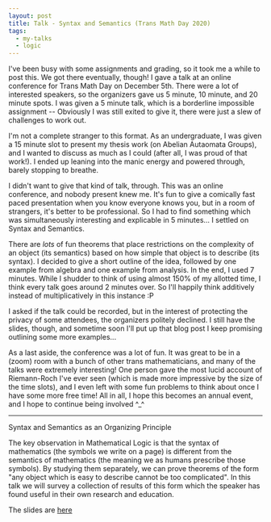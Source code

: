 ```yaml
---
layout: post
title: Talk - Syntax and Semantics (Trans Math Day 2020)
tags:
  - my-talks
  - logic
---
```


I've been busy with some assignments and grading, so it took me a while to
post this. We got there eventually, though! I gave a talk at an online
conference for Trans Math Day on December 5th. There were a lot of interested
speakers, so the organizers gave us 5 minute, 10 minute, and 20 minute spots.
I was given a 5 minute talk, which is a borderline impossible assignment --
Obviously I was still exited to give it, there were just a slew of challenges
to work out.

I'm not a complete stranger to this format. As an undergraduate, I was given a 
15 minute slot to present my thesis work (on Abelian Autaomata Groups), and 
I wanted to discuss as much as I could (after all, I was proud of that work!). 
I ended up leaning into the manic energy and powered through, barely stopping
to breathe.

I didn't want to give that kind of talk, through. This was an online conference,
and nobody present knew me. It's fun to give a comically fast paced
presentation when you know everyone knows you, but in a room of strangers,
it's better to be professional. So I had to find something which was simultaneously
interesting and explicable in 5 minutes... I settled on Syntax and Semantics.

There are _lots_ of fun theorems that place restrictions on the complexity
of an object (its semantics) based on how simple that object is to describe
(its syntax). I decided to give a short outline of the idea, followed by one 
example from algebra and one example from analysis. In the end, I used 7 minutes.
While I shudder to think of using almost 150% of my allotted time, I think 
every talk goes around 2 minutes over. So I'll happily think additively 
instead of multiplicatively in this instance :P

I asked if the talk could be recorded, but in the interest of protecting the
privacy of some attendees, the organizers politely declined. I still have the
slides, though, and sometime soon I'll put up that blog post I keep promising
outlining some more examples...

As a last aside, the conference was a lot of fun. It was great to be in a 
(zoom) room with a bunch of other trans mathematicians, and many of the talks
were extremely interesting! One person gave the most lucid account of Riemann-Roch 
I've ever seen (which is made more impressive by the size of the time slots),
and I even left with some fun problems to think about once I have some more 
free time! All in all, I hope this becomes an annual event, and I hope to 
continue being involved ^_^

---

Syntax and Semantics as an Organizing Principle

The key observation in Mathematical Logic is that the syntax
of mathematics (the symbols we write on a page)
is different from the semantics of mathematics (the meaning
we as humans prescribe those symbols). By studying them
separately, we can prove theorems of the form "any object
which is easy to describe cannot be too complicated".
In this talk we will survey a collection of results of this form
which the speaker has found useful in their own research and
education.

The slides are [here](/assets/docs/tmd-syntax-and-semantics/talk.pdf)
